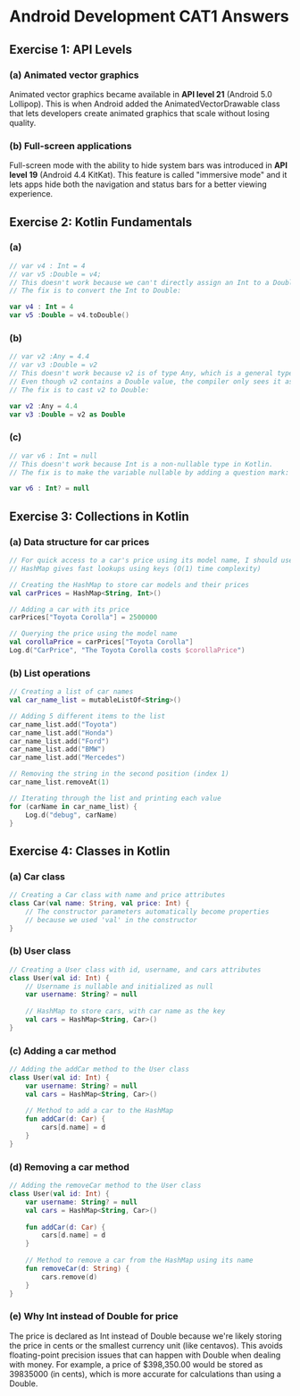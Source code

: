 # Android Development CAT1 Answers

## Exercise 1: API Levels

### (a) Animated vector graphics
Animated vector graphics became available in **API level 21** (Android 5.0 Lollipop). This is when Android added the AnimatedVectorDrawable class that lets developers create animated graphics that scale without losing quality.

### (b) Full-screen applications
Full-screen mode with the ability to hide system bars was introduced in **API level 19** (Android 4.4 KitKat). This feature is called "immersive mode" and it lets apps hide both the navigation and status bars for a better viewing experience.

## Exercise 2: Kotlin Fundamentals

### (a) 
```kotlin
// var v4 : Int = 4
// var v5 :Double = v4;
// This doesn't work because we can't directly assign an Int to a Double variable.
// The fix is to convert the Int to Double:

var v4 : Int = 4
var v5 :Double = v4.toDouble()
```

### (b) 
```kotlin
// var v2 :Any = 4.4
// var v3 :Double = v2
// This doesn't work because v2 is of type Any, which is a general type.
// Even though v2 contains a Double value, the compiler only sees it as Any.
// The fix is to cast v2 to Double:

var v2 :Any = 4.4
var v3 :Double = v2 as Double
```

### (c) 
```kotlin
// var v6 : Int = null
// This doesn't work because Int is a non-nullable type in Kotlin.
// The fix is to make the variable nullable by adding a question mark:

var v6 : Int? = null
``` 

## Exercise 3: Collections in Kotlin

### (a) Data structure for car prices
```kotlin
// For quick access to a car's price using its model name, I should use a HashMap
// HashMap gives fast lookups using keys (O(1) time complexity)

// Creating the HashMap to store car models and their prices
val carPrices = HashMap<String, Int>()

// Adding a car with its price
carPrices["Toyota Corolla"] = 2500000

// Querying the price using the model name
val corollaPrice = carPrices["Toyota Corolla"]
Log.d("CarPrice", "The Toyota Corolla costs $corollaPrice")
```

### (b) List operations
```kotlin
// Creating a list of car names
val car_name_list = mutableListOf<String>()

// Adding 5 different items to the list
car_name_list.add("Toyota")
car_name_list.add("Honda")
car_name_list.add("Ford")
car_name_list.add("BMW")
car_name_list.add("Mercedes")

// Removing the string in the second position (index 1)
car_name_list.removeAt(1)

// Iterating through the list and printing each value
for (carName in car_name_list) {
    Log.d("debug", carName)
}
```

## Exercise 4: Classes in Kotlin

### (a) Car class
```kotlin
// Creating a Car class with name and price attributes
class Car(val name: String, val price: Int) {
    // The constructor parameters automatically become properties
    // because we used 'val' in the constructor
}
```

### (b) User class
```kotlin
// Creating a User class with id, username, and cars attributes
class User(val id: Int) {
    // Username is nullable and initialized as null
    var username: String? = null
    
    // HashMap to store cars, with car name as the key
    val cars = HashMap<String, Car>()
}
```

### (c) Adding a car method
```kotlin
// Adding the addCar method to the User class
class User(val id: Int) {
    var username: String? = null
    val cars = HashMap<String, Car>()
    
    // Method to add a car to the HashMap
    fun addCar(d: Car) {
        cars[d.name] = d
    }
}
```

### (d) Removing a car method
```kotlin
// Adding the removeCar method to the User class
class User(val id: Int) {
    var username: String? = null
    val cars = HashMap<String, Car>()
    
    fun addCar(d: Car) {
        cars[d.name] = d
    }
    
    // Method to remove a car from the HashMap using its name
    fun removeCar(d: String) {
        cars.remove(d)
    }
}
```

### (e) Why Int instead of Double for price
The price is declared as Int instead of Double because we're likely storing the price in cents or the smallest currency unit (like centavos). This avoids floating-point precision issues that can happen with Double when dealing with money. For example, a price of $398,350.00 would be stored as 39835000 (in cents), which is more accurate for calculations than using a Double. 